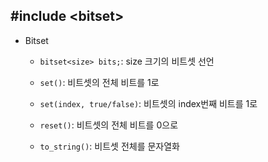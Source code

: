 ## #include \<bitset\>

  - Bitset
  
    - ```bitset<size> bits;```: size 크기의 비트셋 선언
    
    - ```set()```: 비트셋의 전체 비트를 1로
    
    - ```set(index, true/false)```: 비트셋의 index번째 비트를 1로
    
    - ```reset()```: 비트셋의 전체 비트를 0으로
    
    - ```to_string()```: 비트셋 전체를 문자열화
